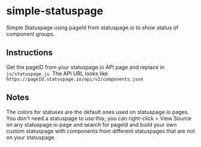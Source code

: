 # simple-statuspage
 Simple Statuspage using pageId from statuspage.io to show status of component groups.

## Instructions
Get the pageID from your statuspage.io API page and replace in `js/statuspage.js`.  The API URL looks like `https://pageId.statuspage.io/api/v2/components.json`

## Notes
The colors for statuses are the default ones used on statuspage.io pages.  You don't need a statuspage to use this; you can right-click > View Source on any statuspage.io page and search for pageId and build your own custom statuspage with components from different statuspages that are not on your statuspage.
